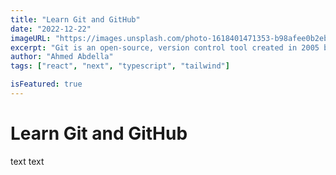```yaml
---
title: "Learn Git and GitHub"
date: "2022-12-22"
imageURL: "https://images.unsplash.com/photo-1618401471353-b98afee0b2eb?ixlib=rb-4.0.3&ixid=MnwxMjA3fDB8MHxwaG90by1wYWdlfHx8fGVufDB8fHx8&auto=format&fit=crop&w=1188&q=80"
excerpt: "Git is an open-source, version control tool created in 2005 by developers working on the Linux operating system; GitHub is a company founded in 2008 that makes tools which integrate with git."
author: "Ahmed Abdella"
tags: ["react", "next", "typescript", "tailwind"]

isFeatured: true
---
```


# Learn Git and GitHub

text text
